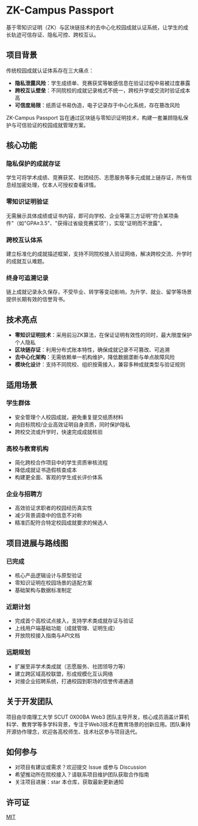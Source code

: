 # ZK-Campus Passport

基于零知识证明（ZK）与区块链技术的去中心化校园成就认证系统，让学生的成长轨迹可信存证、隐私可控、跨校互认。


## 项目背景

传统校园成就认证体系存在三大痛点：
- **隐私泄露风险**：学生成绩单、竞赛获奖等敏感信息在验证过程中易被过度暴露
- **跨校互认壁垒**：不同院校的成就记录格式不统一，跨校升学或交流时验证成本高
- **可信度局限**：纸质证书易伪造，电子记录存于中心化系统，存在篡改风险

ZK-Campus Passport 旨在通过区块链与零知识证明技术，构建一套兼顾隐私保护与可信验证的校园成就管理方案。


## 核心功能

### 隐私保护的成就存证
学生可将学术成绩、竞赛获奖、社团经历、志愿服务等多元成就上链存证，所有信息经加密处理，仅本人可授权查看详情。

### 零知识证明验证
无需展示具体成绩或证书内容，即可向学校、企业等第三方证明"符合某项条件"（如"GPA≥3.5"、"获得过省级竞赛奖项"），实现"证明而不泄露"。

### 跨校互认体系
建立标准化的成就描述框架，支持不同院校接入验证网络，解决跨校交流、升学时的成就互认难题。

### 终身可追溯记录
链上成就记录永久保存，不受毕业、转学等变动影响，为升学、就业、留学等场景提供长期有效的信誉背书。


## 技术亮点

- **零知识证明技术**：采用前沿ZK算法，在保证证明有效性的同时，最大限度保护个人隐私
- **区块链存证**：利用分布式账本特性，确保成就记录不可篡改、可追溯
- **去中心化架构**：无需依赖单一机构维护，降低数据垄断与单点故障风险
- **模块化设计**：支持不同院校、组织按需接入，兼容多种成就类型与验证规则


## 适用场景

### 学生群体
- 安全管理个人校园成就，避免重复提交纸质材料
- 向目标院校/企业高效证明自身资质，同时保护隐私
- 跨校交流或升学时，快速完成成就核验

### 高校与教育机构
- 简化跨校合作项目中的学生资质审核流程
- 降低成就证书造假核查成本
- 构建更全面、客观的学生成长评价体系

### 企业与招聘方
- 高效验证求职者的校园经历真实性
- 减少背景调查中的信息不对称
- 精准匹配符合特定校园成就要求的候选人


## 项目进展与路线图

### 已完成
- 核心产品逻辑设计与原型验证
- 零知识证明在校园场景的适配方案
- 基础架构与数据标准制定

### 近期计划
- 完成首个高校试点接入，支持学术类成就存证与验证
- 上线用户端基础功能（成就管理、证明生成）
- 开放院校接入指南与API文档

### 远期规划
- 扩展至非学术类成就（志愿服务、社团领导力等）
- 建立跨区域高校联盟，形成规模化互认网络
- 对接企业招聘系统，打通校园到职场的信誉传递通道


## 关于开发团队

项目由华南理工大学 SCUT 0X00BA Web3 团队主导开发，核心成员涵盖计算机科学、教育学等多学科背景，专注于Web3技术在教育场景的创新应用。团队秉持开源协作理念，欢迎各高校师生、技术社区参与项目迭代。


## 如何参与

- 对项目有建议或需求？欢迎提交 Issue 或参与 Discussion
- 希望推动所在院校接入？请联系项目维护团队获取合作指南
- 关注项目进展：star 本仓库，获取最新更新通知


## 许可证

[MIT](LICENSE)
